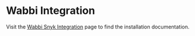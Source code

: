 # Wabbi Integration

Visit the [Wabbi Snyk Integration](https://wabbisoft.com/snyk-wabbi-integration/) page to find the installation documentation.

